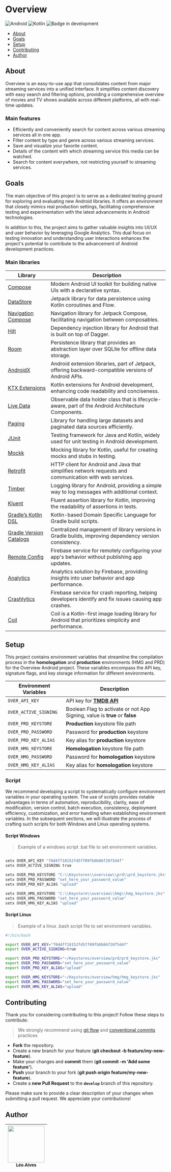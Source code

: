 # Overview

![Android](https://img.shields.io/badge/Android-3DDC84?style=for-the-badge&logo=android&logoColor=white)
![Kotlin](https://img.shields.io/badge/kotlin-%237F52FF.svg?style=for-the-badge&logo=kotlin&logoColor=white)
![Badge in development](http://img.shields.io/static/v1?label=STATUS&message=IN%20DEVELOPMENT&color=GREEN&style=for-the-badge)

<!--index-->
- [About](#about)
- [Goals](#goals)
- [Setup](#setup)
- [Contributing](#contributing)
- [Author](#author)

## About

Overview is an easy-to-use app that consolidates content from major streaming services into a unified interface. It simplifies content discovery with easy search and filtering options, providing a comprehensive overview of movies and TV shows available across different platforms, all with real-time updates. 

### Main features

- Efficiently and conveniently search for content across various streaming services all in one app.
- Filter content by type and genre across various streaming services.
- Save and visualize your favorite content.
- Details of the content with which streaming service this media can be watched.
- Search for content everywhere, not restricting yourself to streaming services.

## Goals

The main objective of this project is to serve as a dedicated testing ground for exploring and evaluating new Android libraries. It offers an environment that closely mimics real production settings, facilitating comprehensive testing and experimentation with the latest advancements in Android technologies.

In addition to this, the project aims to gather valuable insights into UI/UX and user behavior by leveraging Google Analytics. This dual focus on testing innovation and understanding user interactions enhances the project's potential to contribute to the advancement of Android development practices.

### Main libraries

| **Library**                   | **Description**                                                                                        |
|-------------------------------|--------------------------------------------------------------------------------------------------------|
| [Compose][1]                  | Modern Android UI toolkit for building native UIs with a declarative syntax.                           |
| [DataStore][2]                | Jetpack library for data persistence using Kotlin coroutines and Flow.                                 |
| [Navigation Compose][3]       | Navigation library for Jetpack Compose, facilitating navigation between composables.                   |
| [Hilt][4]                     | Dependency injection library for Android that is built on top of Dagger.                               |
| [Room][5]                     | Persistence library that provides an abstraction layer over SQLite for offline data storage.           |
| [AndroidX][6]                 | Android extension libraries, part of Jetpack, offering backward-compatible versions of Android APIs.   |
| [KTX Extensions][7]           | Kotlin extensions for Android development, enhancing code readability and conciseness.                 |
| [Live Data][8]                | Observable data holder class that is lifecycle-aware, part of the Android Architecture Components.     |
| [Paging][9]                   | Library for handling large datasets and paginated data sources efficiently.                            |
| [JUnit][10]                   | Testing framework for Java and Kotlin, widely used for unit testing in Android development.            |
| [Mockk][11]                   | Mocking library for Kotlin, useful for creating mocks and stubs in testing.                            |
| [Retrofit][12]                | HTTP client for Android and Java that simplifies network requests and communication with web services. |
| [Timber][13]                  | Logging library for Android, providing a simple way to log messages with additional context.           |
| [Kluent][14]                  | Fluent assertion library for Kotlin, improving the readability of assertions in tests.                 |
| [Gradle’s Kotlin DSL][15]     | Kotlin-based Domain Specific Language for Gradle build scripts.                                        |
| [Gradle Version Catalogs][16] | Centralized management of library versions in Gradle builds, improving dependency version consistency. |
| [Remote Config][17]           | Firebase service for remotely configuring your app's behavior without publishing app updates.          |
| [Analytics][18]               | Analytics solution by Firebase, providing insights into user behavior and app performance.             |
| [Crashlytics][19]             | Firebase service for crash reporting, helping developers identify and fix issues causing app crashes.  |
| [Coil][20]                    | Coil is a Kotlin-first image loading library for Android that prioritizes simplicity and performance.  | 

<!--Jetpack links-->

[1]: https://developer.android.com/jetpack/compose?hl=en

[2]: https://developer.android.com/topic/libraries/architecture/datastore?hl=en

[3]: https://developer.android.com/jetpack/compose/navigation?hl=en

[4]: https://developer.android.com/training/dependency-injection/hilt-android?hl=en

[5]: https://developer.android.com/training/data-storage/room?hl=en

[6]: https://developer.android.com/jetpack/androidx?hl=en

[7]: https://developer.android.com/kotlin/ktx?hl=en

[8]: https://developer.android.com/topic/libraries/architecture/livedata?hl=en

[9]: https://developer.android.com/topic/libraries/architecture/paging/v3-overview?hl=en
<!--Third Part library links-->

[10]: https://junit.org/junit4/

[11]: https://mockk.io/

[12]: https://square.github.io/retrofit/

[13]: https://github.com/JakeWharton/timber

[14]: https://github.com/MarkusAmshove/Kluent

[15]: https://docs.gradle.org/current/userguide/kotlin_dsl.html#kotlin_dsl

[16]: https://developer.android.com/build/migrate-to-catalogs?hl=en
<!--Firebase library links-->

[17]: https://firebase.google.com/docs/remote-config

[18]: https://firebase.google.com/docs/analytics

[19]: https://firebase.google.com/docs/crashlytics

[20]: https://github.com/coil-kt/coil

## Setup

This project contains environment variables that streamline the compilation process in the 
**homologation** and **production** environments (HMG and PRD) for the Overview Android project.
These variables encompass the API key, signature flags, and key storage information for different
environments.

| Environment Variables | Description                                                                 |
|-----------------------|-----------------------------------------------------------------------------|
| `OVER_API_KEY`        | API key for [**TMDB API**][50]                                              |
| `OVER_ACTIVE_SIGNING` | Boolean Flag to activate or not App Signing, value is **true** or **false** |
| `OVER_PRD_KEYSTORE`   | **Production** keystore file path                                           |
| `OVER_PRD_PASSWORD`   | Password for **production** keystore                                        |
| `OVER_PRD_KEY_ALIAS`  | Key alias for **production** keystore                                       |
| `OVER_HMG_KEYSTORE`   | **Homologation** keystore file path                                         |
| `OVER_HMG_PASSWORD`   | Password for **homologation** keystore                                      |
| `OVER_HMG_KEY_ALIAS`  | Key alias for **homologation** keystore                                     |

[50]: https://developers.themoviedb.org/3/getting-started/introduction

### Script

We recommend developing a script to systematically configure environment variables in your operating
system. The use of scripts provides notable advantages in terms of automation, reproducibility,
clarity, ease of modification, version control, batch execution, consistency, deployment efficiency,
customization, and error handling when establishing environment variables. In the subsequent
sections, we will illustrate the process of crafting such scripts for both Windows and Linux
operating systems.

#### Script Windows

> Example of a windows script .bat file to set environment variables.

```bat

setx OVER_API_KEY "f0d4ff18152fd5ff09fb0b86f20f5d4f"
setx OVER_ACTIVE_SIGNING true

setx OVER_PRD_KEYSTORE "C:\\Keystores\\overview\\prd\\prd_keystore.jks"
setx OVER_PRD_PASSWORD "set_here_your_password_value"
setx OVER_PRD_KEY_ALIAS "upload"

setx OVER_HMG_KEYSTORE "C:\\Keystore\\overview\\hmg\\hmg_keystore.jks"
setx OVER_HMG_PASSWORD "set_here_your_password_value"
setx OVER_HMG_KEY_ALIAS "upload"

```

#### Script Linux

> Example of a linux .bash script file to set environment variables.

```bash
#!/bin/bash

export OVER_API_KEY="f0d4ff18152fd5ff09fb0b86f20f5d4f"
export OVER_ACTIVE_SIGNING=true

export OVER_PRD_KEYSTORE="~/Keystores/overview/prd/prd_keystore.jks"
export OVER_PRD_PASSWORD="set_here_your_password_value"
export OVER_PRD_KEY_ALIAS="upload"

export OVER_HMG_KEYSTORE="~/Keystores/overview/hmg/hmg_keystore.jks"
export OVER_HMG_PASSWORD="set_here_your_password_value"
export OVER_HMG_KEY_ALIAS="upload"

```

## Contributing

Thank you for considering contributing to this project! Follow these steps to contribute:

> We strongly recommend using [git flow](https://nvie.com/posts/a-successful-git-branching-model/)
> and [conventional commits](https://www.conventionalcommits.org/en/v1.0.0/) practices

- **Fork** the repository.
- Create a new branch for your feature (__git checkout -b feature/my-new-feature__).
- Make your changes and **commit** them (__git commit -m 'Add some feature'__).
- **Push** your branch to your fork (__git push origin feature/my-new-feature__).
- Create a **new Pull Request** to the **`develop`** branch of this repository.

Please make sure to provide a clear description of your changes when submitting a pull request. We
appreciate your contributions!

## Author

| [<img loading="lazy" src="https://avatars.githubusercontent.com/u/13922796?v=4" width=115><br><sub>Léo Alves</sub>](https://github.com/leoallvez) |
|:-------------------------------------------------------------------------------------------------------------------------------------------------:|
